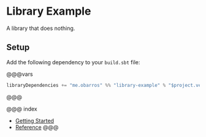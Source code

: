 # Library Example

A library that does nothing.

## Setup

Add the following dependency to your `build.sbt` file:

@@@vars
``` scala
libraryDependencies += "me.obarros" %% "library-example" % "$project.version$"
```
@@@

@@@ index
* [Getting Started](getting-started.md)
* [Reference](reference.md)
@@@
